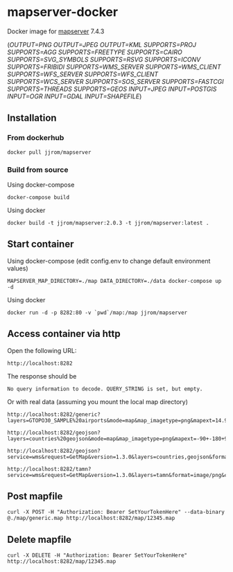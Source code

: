 # mapserver-docker
Docker image for [mapserver](https://mapserver.org) 7.4.3

(*OUTPUT=PNG OUTPUT=JPEG OUTPUT=KML SUPPORTS=PROJ SUPPORTS=AGG SUPPORTS=FREETYPE SUPPORTS=CAIRO SUPPORTS=SVG_SYMBOLS SUPPORTS=RSVG SUPPORTS=ICONV SUPPORTS=FRIBIDI SUPPORTS=WMS_SERVER SUPPORTS=WMS_CLIENT SUPPORTS=WFS_SERVER SUPPORTS=WFS_CLIENT SUPPORTS=WCS_SERVER SUPPORTS=SOS_SERVER SUPPORTS=FASTCGI SUPPORTS=THREADS SUPPORTS=GEOS INPUT=JPEG INPUT=POSTGIS INPUT=OGR INPUT=GDAL INPUT=SHAPEFILE*)

## Installation 

### From dockerhub

    docker pull jjrom/mapserver

### Build from source
Using docker-compose

    docker-compose build

Using docker

    docker build -t jjrom/mapserver:2.0.3 -t jjrom/mapserver:latest .

## Start container
Using docker-compose (edit config.env to change default environment values)

    MAPSERVER_MAP_DIRECTORY=./map DATA_DIRECTORY=./data docker-compose up -d

Using docker

    docker run -d -p 8282:80 -v `pwd`/map:/map jjrom/mapserver

## Access container via http
Open the following URL:

    http://localhost:8282

The response should be

    No query information to decode. QUERY_STRING is set, but empty.

Or with real data (assuming you mount the local map directory)

    http://localhost:8282/generic?layers=GTOPO30_SAMPLE%20airports&mode=map&map_imagetype=png&mapext=14.9688+-10.0312+65.0312+40.0312&imgext=14.9688+-10.0312+65.0312+40.0312&map_size=800+800&imgx=400&imgy=400&imgxy=800+800

    http://localhost:8282/geojson?layers=countries%20geojson&mode=map&map_imagetype=png&mapext=-90+-180+90+180&width=800&height=800

    http://localhost:8282/geojson?service=wms&request=GetMap&version=1.3.0&layers=countries,geojson&format=image/png&crs=epsg:3857&bbox=-20026376.39,-20048966.10,20026376.39,25048966.10&width=800&height=800

    http://localhost:8282/tamn?service=wms&request=GetMap&version=1.3.0&layers=tamn&format=image/png&crs=epsg:3857&bbox=-20026376.39,-20048966.10,20026376.39,25048966.10&width=800&height=800&column=wkt&gid=1

## Post mapfile

    curl -X POST -H "Authorization: Bearer SetYourTokenHere" --data-binary @./map/generic.map http://localhost:8282/map/12345.map

## Delete mapfile

    curl -X DELETE -H "Authorization: Bearer SetYourTokenHere" http://localhost:8282/map/12345.map